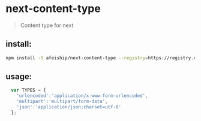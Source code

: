 # next-content-type
> Content type for next

## install:
```bash
npm install -S afeiship/next-content-type --registry=https://registry.npm.taobao.org
```

## usage:
```js
  var TYPES = {
    'urlencoded':'application/x-www-form-urlencoded',
    'multipart':'multipart/form-data',
    'json':'application/json;charset=utf-8'
  };
```
